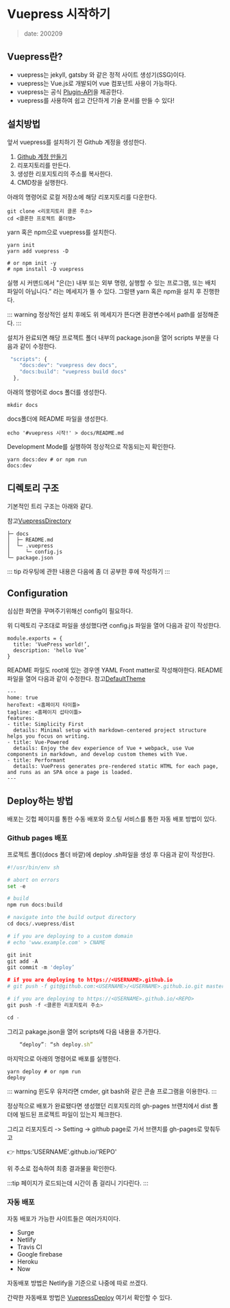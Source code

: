 Vuepress 시작하기
=================

> date: 200209

Vuepress란?
---

-	vuepress는 jekyll, gatsby 와 같은 정적 사이트 생성기(SSG)이다.
-	vuepress는 Vue.js로 개발되어 vue 컴포넌트 사용이 가능하다.
-	vuepress는 공식 [Plugin-API](https://vuepress.vuejs.org/plugin/#examples)을 제공한다.
-	vuepress를 사용하여 쉽고 간단하게 기술 문서를 만들 수 있다!


설치방법
---


앞서 vuepress를 설치하기 전 Github 계정을 생성한다.

1.	[Github 계정 만들기](https://github.com/join?source=header-home)
2.	리포지토리를 만든다.
3.	생성한 리포지토리의 주소를 복사한다.
4.	CMD창을 실행한다.

아래의 명령어로 로컬 저장소에 해당 리포지토리를 다운한다.

```
git clone <리포지토리 클론 주소>
cd <클론한 프로젝트 폴더명>
```

yarn 혹은 npm으로 vuepress를 설치한다.

```
yarn init
yarn add vuepress -D

# or npm init -y
# npm install -D vuepress
```

실행 시 커맨드에서 "은(는) 내부 또는 외부 명령, 실행할 수 있는 프로그램, 또는 배치 파일이 아닙니다.” 라는 메세지가 뜰 수 있다. 그럴땐 yarn 혹은 npm을 설치 후 진행한다.


::: warning
정상적인 설치 후에도 위 메세지가 뜬다면 환경변수에서 path를 설정해준다.
:::


설치가 완료되면 해당 프로젝트 폴더 내부의 package.json을 열어 scripts 부분을 다음과 같이 수정한다.

```javascript
 "scripts": {
    "docs:dev": "vuepress dev docs",
    "docs:build": "vuepress build docs"
  },
```

아래의 명령어로 docs 폴더를 생성한다.

```
mkdir docs
```

docs폴더에 README 파일을 생성한다.

```
echo '#vuepress 시작!' > docs/README.md
```

Development Mode를 실행하여 정상적으로 작동되는지 확인한다.

```
yarn docs:dev # or npm run
docs:dev
```


디렉토리 구조
---


기본적인 트리 구조는 아래와 같다.

참고[VuepressDirectory](https://vuepress.vuejs.org/guide/directory-structure.html#default-page-routing)

```
├─ docs
│  ├─ README.md
│  └─ .vuepress
│     └─ config.js
└─ package.json

```


::: tip
라우팅에 관한 내용은 다음에 좀 더 공부한 후에 작성하기
:::

Configuration
---


심심한 화면을 꾸며주기위해선 config이 필요하다.

위 디렉토리 구조대로 파일을 생성했다면 config.js 파일을 열어 다음과 같이 작성한다.

```
module.exports = {
  title: 'VuePress world!’,
  description: 'hello Vue’
}
```


README 파일도 root에 있는 경우엔 YAML Front matter로 작성해야한다.
README 파일을 열어 다음과 같이 수정한다. 
참고[DefaultTheme](https://vuepress.vuejs.org/theme/default-theme-config.html#homepage)

```
---
home: true
heroText: <홈페이지 타이틀>
tagline: <홈페이지 섭타이틀>
features:
- title: Simplicity First
  details: Minimal setup with markdown-centered project structure helps you focus on writing.
- title: Vue-Powered
  details: Enjoy the dev experience of Vue + webpack, use Vue components in markdown, and develop custom themes with Vue.
- title: Performant
  details: VuePress generates pre-rendered static HTML for each page, and runs as an SPA once a page is loaded.
---
```

Deploy하는 방법
---


배포는 깃헙 페이지를 통한 수동 배포와 호스팅 서비스를 통한 자동 배포 방법이 있다.

### Github pages 배포

프로젝트 폴더(docs 폴더 바깥)에 deploy .sh파일을 생성 후 다음과 같이 작성한다.

```python
#!/usr/bin/env sh

# abort on errors
set -e

# build
npm run docs:build

# navigate into the build output directory
cd docs/.vuepress/dist

# if you are deploying to a custom domain
# echo 'www.example.com' > CNAME

git init
git add -A
git commit -m 'deploy’

# if you are deploying to https://<USERNAME>.github.io
# git push -f git@github.com:<USERNAME>/<USERNAME>.github.io.git master

# if you are deploying to https://<USERNAME>.github.io/<REPO>
git push -f <클론한 리포지토리 주소>

cd -
```

그리고 pakage.json을 열어 scripts에 다음 내용을 추가한다.

```javascript
    “deploy”: “sh deploy.sh”
```

마지막으로 아래의 명령어로 배포를 실행한다.

```
yarn deploy # or npm run
deploy
```

::: warning
윈도우 유저라면 cmder, git bash와 같은 콘솔 프로그램을 이용한다.
:::


정상적으로 배포가 완료됐다면 생성했던 리포지토리의 gh-pages 브랜치에서 dist 폴더에 빌드된 프로젝트 파일이 있는지 체크한다.

그리고 리포지토리 -> Setting -> github page로 가서 브랜치를 gh-pages로 맞춰두고

:point_right: https:'USERNAME'.github.io/'REPO'

위 주소로 접속하여 최종 결과물을 확인한다.

:::tip
페이지가 로드되는데 시간이 좀 걸리니 기다린다.
:::

### 자동 배포

자동 배포가 가능한 사이트들은 여러가지이다.

-	Surge
-	Netlify
-	Travis CI
-	Google firebase
-	Heroku
-	Now

자동배포 방법은 Netlify을 기준으로 나중에 따로 쓰겠다.

간략한 자동배포 방법은 [VuepressDeploy](https://v1.vuepress.vuejs.org/guide/deploy.html#heroku) 여기서 확인할 수 있다.
